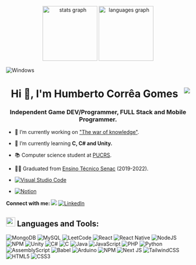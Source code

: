 <div align="center">
  <img src="https://github-readme-stats.vercel.app/api?username=HumbertoCG18&hide_title=false&hide_rank=false&show_icons=true&include_all_commits=false&count_private=true&disable_animations=false&theme=dark&locale=en&hide_border=false&order=1" height="150" alt="stats graph"  />
  <img src="https://github-readme-stats.vercel.app/api/top-langs?username=HumbertoCG18&locale=en&hide_title=false&layout=compact&card_width=320&langs_count=6&theme=dark&hide_border=false&order=2" height="150" alt="languages graph"  />
</div>

![Windows](https://img.shields.io/badge/Windows-0078D6?style=for-the-badge&logo=windows&logoColor=white)
<h1 align="center">Hi 👋, I'm Humberto Corrêa Gomes <img align="right" src="https://profile-counter.glitch.me/HumbertoCG18/count.svg?" /></h1> 
<h3 align="center">Independent Game DEV/Programmer, FULL Stack and Mobile Programmer.</h3>


- 🔭 I’m currently working on ["The war of knowledge"](https://humbertocg.notion.site/Ideias-Roteiro-d97182ceaa594bcb849f2a570c6d4896).

- 🌱 I’m currently learning **C, C# and Unity.**

- 📚 Computer science student at [PUCRS](https://www.pucrs.br/estudenapucrs/cursos/ciencia-da-computacao/).

- 👨‍🎓 Graduated from  [Ensino Técnico Senac](https://github.com/senacrs-emti) (2019-2022).

- <a href ="https://github.com/HumbertoCG18/HumbertoCG18/blob/main/settings.json"> ![Visual Studio Code](https://img.shields.io/badge/Visual%20Studio%20Code-0078d7.svg?style=for-the-badge&logo=visual-studio-code&logoColor=white) </a>

- <a href ="https://humbertocg.notion.site/Modelo-Faculdade-977cbd4c8e2b453bb70edb25f85c8c24"> ![Notion](https://img.shields.io/badge/Notion-%23000000.svg?style=for-the-badge&logo=notion&logoColor=white) </a>


<b align="left">Connect with me: </b>
<a href = "mailto:humbertocgdev@gmail.com"><img src="https://img.shields.io/badge/-Gmail-%23333?style=for-the-badge&logo=gmail&logoColor=white" target="_blank"></a>
<a href ="https://www.linkedin.com/in/humberto-corr%C3%AAa-gomes-509755182/?trk=public_profile_browsemap&originalSubdomain=br"> ![LinkedIn](https://img.shields.io/badge/linkedin-%230077B5.svg?style=for-the-badge&logo=linkedin&logoColor=white) </a>

## <img src="https://media2.giphy.com/media/QssGEmpkyEOhBCb7e1/giphy.gif?cid=ecf05e47a0n3gi1bfqntqmob8g9aid1oyj2wr3ds3mg700bl&rid=giphy.gif" width ="25">  <b align="left">Languages and Tools:</b>
![MongoDB](https://img.shields.io/badge/MongoDB-%234ea94b.svg?style=for-the-badge&logo=mongodb&logoColor=white)
![MySQL](https://img.shields.io/badge/mysql-4479A1.svg?style=for-the-badge&logo=mysql&logoColor=white)
![LeetCode](https://img.shields.io/badge/LeetCode-000000?style=for-the-badge&logo=LeetCode&logoColor=#d16c06)
![React](https://img.shields.io/badge/react-%2320232a.svg?style=for-the-badge&logo=react&logoColor=%2361DAFB)
![React Native](https://img.shields.io/badge/react_native-%2320232a.svg?style=for-the-badge&logo=react&logoColor=%2361DAFB)
![NodeJS](https://img.shields.io/badge/node.js-6DA55F?style=for-the-badge&logo=node.js&logoColor=white)
![NPM](https://img.shields.io/badge/NPM-%23CB3837.svg?style=for-the-badge&logo=npm&logoColor=white)
![Unity](https://img.shields.io/badge/unity-%23000000.svg?style=for-the-badge&logo=unity&logoColor=white)
![C#](https://img.shields.io/badge/c%23-%23239120.svg?style=for-the-badge&logo=csharp&logoColor=white)
![C](https://img.shields.io/badge/c-%2300599C.svg?style=for-the-badge&logo=c&logoColor=white)
![Java](https://img.shields.io/badge/java-%23ED8B00.svg?style=for-the-badge&logo=openjdk&logoColor=white)
![JavaScript](https://img.shields.io/badge/javascript-%23323330.svg?style=for-the-badge&logo=javascript&logoColor=%23F7DF1E)
![PHP](https://img.shields.io/badge/php-%23777BB4.svg?style=for-the-badge&logo=php&logoColor=white)
![Python](https://img.shields.io/badge/python-3670A0?style=for-the-badge&logo=python&logoColor=ffdd54)
![AssemblyScript](https://img.shields.io/badge/assembly%20script-%23000000.svg?style=for-the-badge&logo=assemblyscript&logoColor=white)
![Babel](https://img.shields.io/badge/Babel-F9DC3e?style=for-the-badge&logo=babel&logoColor=black)
![Arduino](https://img.shields.io/badge/-Arduino-00979D?style=for-the-badge&logo=Arduino&logoColor=white)
![NPM](https://img.shields.io/badge/NPM-%23CB3837.svg?style=for-the-badge&logo=npm&logoColor=white)
![Next JS](https://img.shields.io/badge/Next-black?style=for-the-badge&logo=next.js&logoColor=white)
![TailwindCSS](https://img.shields.io/badge/tailwindcss-%2338B2AC.svg?style=for-the-badge&logo=tailwind-css&logoColor=white)
![HTML5](https://img.shields.io/badge/html5-%23E34F26.svg?style=for-the-badge&logo=html5&logoColor=white)
![CSS3](https://img.shields.io/badge/css3-%231572B6.svg?style=for-the-badge&logo=css3&logoColor=white)


